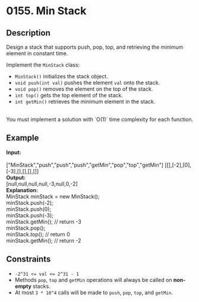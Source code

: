 # 0155. Min Stack

## Description

Design a stack that supports push, pop, top, and retrieving the minimum element in constant time.

Implement the `MinStack` class:

- `MinStack()` initializes the stack object.
- `void push(int val)` pushes the element `val` onto the stack.
- `void pop()` removes the element on the top of the stack.
- `int top()` gets the top element of the stack.
- `int getMin()` retrieves the minimum element in the stack.
<br>
You must implement a solution with `O(1)` time complexity for each function.

## Example

**Input:**  
<br>
["MinStack","push","push","push","getMin","pop","top","getMin"]
[[],[-2],[0],[-3],[],[],[],[]]
<br>
**Output:**
<br>
[null,null,null,null,-3,null,0,-2]
<br>
**Explanation:**
<br>
MinStack minStack = new MinStack();
<br>
minStack.push(-2);
<br>
minStack.push(0);
<br>
minStack.push(-3);
<br>
minStack.getMin(); // return -3
<br>
minStack.pop();
<br>
minStack.top();    // return 0
<br>
minStack.getMin(); // return -2

## Constraints

- `-2^31 <= val <= 2^31 - 1`
- Methods `pop`, `top` and `getMin` operations will always be called on **non-empty** stacks.
- At most `3 * 10^4` calls will be made to `push`, `pop`, `top`, and `getMin`.

